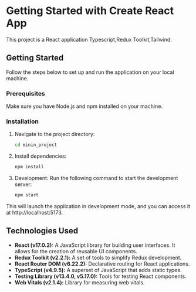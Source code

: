 # Getting Started with Create React App

This project is a React application Typescript,Redux Toolkit,Tailwind.

## Getting Started

Follow the steps below to set up and run the application on your local machine.

### Prerequisites

Make sure you have Node.js and npm installed on your machine.

### Installation

1. Navigate to the project directory:

   ```bash
   cd minin_project
2. Install dependencies:
   ```bash
   npm install

3. Development:
Run the following command to start the development server:
   ```bash
   npm start
This will launch the application in development mode, and you can access it at http://localhost:5173.

## Technologies Used

- **React (v17.0.2):** A JavaScript library for building user interfaces. It allows for the creation of reusable UI components.
- **Redux Toolkit (v2.2.1):** A set of tools to simplify Redux development.
- **React Router DOM (v6.22.2):** Declarative routing for React applications.
- **TypeScript (v4.9.5):** A superset of JavaScript that adds static types.
- **Testing Library (v13.4.0, v5.17.0):** Tools for testing React components.
- **Web Vitals (v2.1.4):** Library for measuring web vitals.

